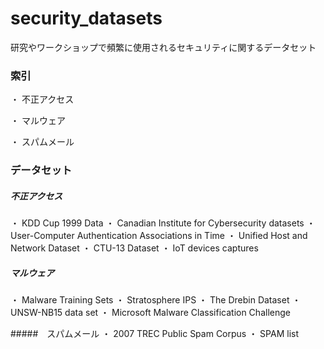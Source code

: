 # security_datasets

研究やワークショップで頻繁に使用されるセキュリティに関するデータセット

### 索引

・ 不正アクセス

・ マルウェア

・ スパムメール

### データセット

##### 不正アクセス
・ KDD Cup 1999 Data 
・ Canadian Institute for Cybersecurity datasets
・ User-Computer Authentication Associations in Time
・ Unified Host and Network Dataset 
・ CTU-13 Dataset
・ IoT devices captures

##### マルウェア
・ Malware Training Sets
・ Stratosphere IPS
・ The Drebin Dataset
・ UNSW-NB15 data set
・ Microsoft Malware Classification Challenge

#####　スパムメール
・ 2007 TREC Public Spam Corpus
・ SPAM list
